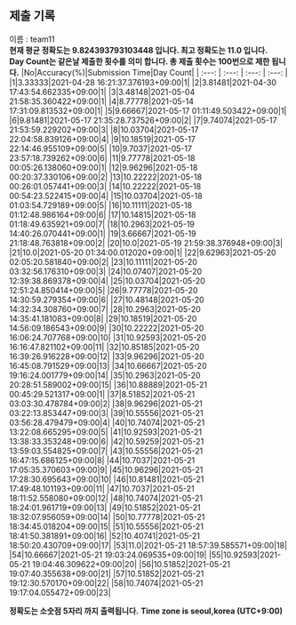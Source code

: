


  
## 제출 기록  
이름 : team11  
**현재 평균 정확도는 9.824393793103448 입니다. 최고 정확도는 11.0 입니다.**  
**Day Count는 같은날 제출한 횟수를 의미 합니다. 총 제출 횟수는 100번으로 제한 됩니다.**
|No|Accuracy(%)|Submission Time|Day Count|
| :---: | :---: | :---: | :---: |
|1|3.33333|2021-04-28 16:21:37.376193+09:00|1|
|2|3.81481|2021-04-30 17:43:54.662335+09:00|1|
|3|3.48148|2021-05-04 21:58:35.360422+09:00|1|
|4|8.77778|2021-05-14 17:31:09.813532+09:00|1|
|5|9.66667|2021-05-17 01:11:49.503422+09:00|1|
|6|9.81481|2021-05-17 21:35:28.737526+09:00|2|
|7|9.74074|2021-05-17 21:53:59.229202+09:00|3|
|8|10.03704|2021-05-17 22:04:58.839126+09:00|4|
|9|10.18519|2021-05-17 22:14:46.955109+09:00|5|
|10|9.7037|2021-05-17 23:57:18.739262+09:00|6|
|11|9.77778|2021-05-18 00:05:26.138060+09:00|1|
|12|9.96296|2021-05-18 00:20:37.330106+09:00|2|
|13|10.22222|2021-05-18 00:26:01.057441+09:00|3|
|14|10.22222|2021-05-18 00:54:23.522415+09:00|4|
|15|10.03704|2021-05-18 01:03:54.729189+09:00|5|
|16|10.11111|2021-05-18 01:12:48.986164+09:00|6|
|17|10.14815|2021-05-18 01:18:49.635921+09:00|7|
|18|10.2963|2021-05-19 14:40:26.070441+09:00|1|
|19|3.66667|2021-05-19 21:18:48.763818+09:00|2|
|20|10.0|2021-05-19 21:59:38.376948+09:00|3|
|21|10.0|2021-05-20 01:34:00.012020+09:00|1|
|22|9.62963|2021-05-20 02:05:20.581840+09:00|2|
|23|10.11111|2021-05-20 03:32:56.176310+09:00|3|
|24|10.07407|2021-05-20 12:39:38.869378+09:00|4|
|25|10.03704|2021-05-20 12:51:24.850414+09:00|5|
|26|9.77778|2021-05-20 14:30:59.279354+09:00|6|
|27|10.48148|2021-05-20 14:32:34.308760+09:00|7|
|28|10.2963|2021-05-20 14:35:41.181083+09:00|8|
|29|10.18519|2021-05-20 14:56:09.186543+09:00|9|
|30|10.22222|2021-05-20 16:06:24.707768+09:00|10|
|31|10.92593|2021-05-20 16:16:47.821102+09:00|11|
|32|10.85185|2021-05-20 16:39:26.916228+09:00|12|
|33|9.96296|2021-05-20 16:45:08.791529+09:00|13|
|34|10.66667|2021-05-20 19:16:24.001779+09:00|14|
|35|10.2963|2021-05-20 20:28:51.589002+09:00|15|
|36|10.88889|2021-05-21 00:45:29.521317+09:00|1|
|37|8.51852|2021-05-21 03:03:30.478784+09:00|2|
|38|9.96296|2021-05-21 03:22:13.853447+09:00|3|
|39|10.55556|2021-05-21 03:56:28.479479+09:00|4|
|40|10.74074|2021-05-21 13:22:08.665295+09:00|5|
|41|10.92593|2021-05-21 13:38:33.353248+09:00|6|
|42|10.59259|2021-05-21 13:59:03.554825+09:00|7|
|43|10.55556|2021-05-21 16:47:15.686125+09:00|8|
|44|10.7037|2021-05-21 17:05:35.370603+09:00|9|
|45|10.96296|2021-05-21 17:28:30.695643+09:00|10|
|46|10.81481|2021-05-21 17:49:48.101193+09:00|11|
|47|10.7037|2021-05-21 18:11:52.558080+09:00|12|
|48|10.74074|2021-05-21 18:24:01.961719+09:00|13|
|49|10.51852|2021-05-21 18:32:07.956059+09:00|14|
|50|10.77778|2021-05-21 18:34:45.018204+09:00|15|
|51|10.55556|2021-05-21 18:41:50.381891+09:00|16|
|52|10.40741|2021-05-21 18:50:20.430709+09:00|17|
|53|11.0|2021-05-21 18:57:39.585571+09:00|18|
|54|10.66667|2021-05-21 19:03:24.069535+09:00|19|
|55|10.92593|2021-05-21 19:04:46.309622+09:00|20|
|56|10.51852|2021-05-21 19:07:40.355638+09:00|21|
|57|10.51852|2021-05-21 19:12:30.570170+09:00|22|
|58|10.74074|2021-05-21 19:17:04.055472+09:00|23|


**정확도는 소숫점 5자리 까지 출력됩니다.**
**Time zone is seoul,korea (UTC+9:00)**
